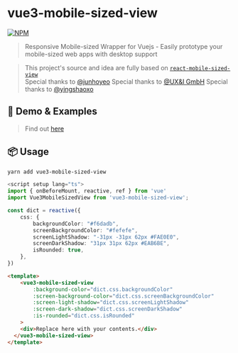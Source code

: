 # vue3-mobile-sized-view

[![NPM](https://nodei.co/npm/vue-mobile-sized-view.png)](https://nodei.co/npm/vue-mobile-sized-view/)

> Responsive Mobile-sized Wrapper for Vuejs - Easily prototype your mobile-sized web apps with desktop support  

> This project's source and idea are fully based on [`react-mobile-sized-view`](https://github.com/junhoyeo/react-mobile-sized-view)  
> Special thanks to [@junhoyeo](https://github.com/junhoyeo)
> Special thanks to [@UX&I GmbH](https://github.com/UX-and-I)
> Special thanks to [@yingshaoxo](https://github.com/yingshaoxo)

## 🚀 Demo & Examples
> Find out [here](https://github.com/junhoyeo/react-mobile-sized-view#-examples)

## 📦 Usage

```bash
yarn add vue3-mobile-sized-view
```

```ts
<script setup lang="ts">
import { onBeforeMount, reactive, ref } from 'vue'
import Vue3MobileSizedView from 'vue3-mobile-sized-view';

const dict = reactive({
    css: {
        backgroundColor: "#f6dadb",
        screenBackgroundColor: "#fefefe",
        screenLightShadow: "-31px -31px 62px #FAE0E0",
        screenDarkShadow: "31px 31px 62px #EAB6BE",
        isRounded: true,
    },
})
```

```html
<template>
    <vue3-mobile-sized-view
        :background-color="dict.css.backgroundColor"
        :screen-background-color="dict.css.screenBackgroundColor"
        :screen-light-shadow="dict.css.screenLightShadow"
        :screen-dark-shadow="dict.css.screenDarkShadow"
        :is-rounded="dict.css.isRounded"
    >
    <div>Replace here with your contents.</div>
  </vue3-mobile-sized-view>
</template>
```
